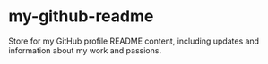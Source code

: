 # my-github-readme
Store for my GitHub profile README content, including updates and information about my work and passions.
